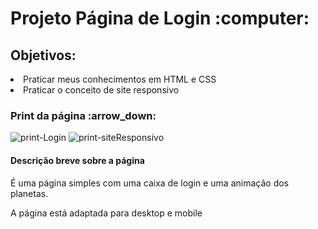 <h1>Projeto Página de Login :computer:</h1>

<h2>Objetivos:</h2>

<li>Praticar meus conhecimentos em HTML e CSS</li>
<li>Praticar o conceito de site responsivo</li>

<h3>Print da página :arrow_down:</h3>

![print-Login](https://user-images.githubusercontent.com/104574086/212500672-e70f8dc4-3b3c-432d-9fe1-274d8f293557.png)
![print-siteResponsivo](https://user-images.githubusercontent.com/104574086/212500678-af6ff558-501d-43c1-bd8c-af957f0c1ec3.png)

<h4>Descrição breve sobre a página</h4>
<p>É uma página simples com uma caixa de login e uma animação dos planetas.</p>
<p>A página está adaptada para desktop e mobile</p>
